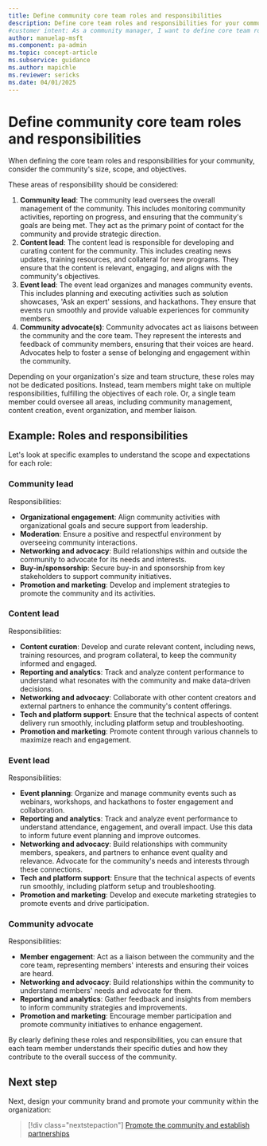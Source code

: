 ```yaml
---
title: Define community core team roles and responsibilities
description: Define core team roles and responsibilities for your community to align with its size, scope, and objectives. Learn how to structure your team effectively.
#customer intent: As a community manager, I want to define core team roles and responsibilities so that the community operates effectively and aligns with its objectives.
author: manuelap-msft
ms.component: pa-admin
ms.topic: concept-article
ms.subservice: guidance
ms.author: mapichle
ms.reviewer: sericks
ms.date: 04/01/2025
---
```


# Define community core team roles and responsibilities

When defining the core team roles and responsibilities for your community, consider the community's size, scope, and objectives. 

These areas of responsibility should be considered:

1. **Community lead**: The community lead oversees the overall management of the community. This includes monitoring community activities, reporting on progress, and ensuring that the community's goals are being met. They act as the primary point of contact for the community and provide strategic direction.
1. **Content lead**: The content lead is responsible for developing and curating content for the community. This includes creating news updates, training resources, and collateral for new programs. They ensure that the content is relevant, engaging, and aligns with the community's objectives.
1. **Event lead**: The event lead organizes and manages community events. This includes planning and executing activities such as solution showcases, 'Ask an expert' sessions, and hackathons. They ensure that events run smoothly and provide valuable experiences for community members.
1. **Community advocate(s)**: Community advocates act as liaisons between the community and the core team. They represent the interests and feedback of community members, ensuring that their voices are heard. Advocates help to foster a sense of belonging and engagement within the community.

Depending on your organization's size and team structure, these roles may not be dedicated positions. Instead, team members might take on multiple responsibilities, fulfilling the objectives of each role. Or, a single team member could oversee all areas, including community management, content creation, event organization, and member liaison.

## Example: Roles and responsibilities

Let's look at specific examples to understand the scope and expectations for each role:

### Community lead

Responsibilities:

- **Organizational engagement**: Align community activities with organizational goals and secure support from leadership.
- **Moderation**: Ensure a positive and respectful environment by overseeing community interactions.
- **Networking and advocacy**: Build relationships within and outside the community to advocate for its needs and interests.
- **Buy-in/sponsorship**: Secure buy-in and sponsorship from key stakeholders to support community initiatives.
- **Promotion and marketing**: Develop and implement strategies to promote the community and its activities.

### Content lead

Responsibilities:

- **Content curation**: Develop and curate relevant content, including news, training resources, and program collateral, to keep the community informed and engaged.
- **Reporting and analytics**: Track and analyze content performance to understand what resonates with the community and make data-driven decisions.
- **Networking and advocacy**: Collaborate with other content creators and external partners to enhance the community's content offerings.
- **Tech and platform support**: Ensure that the technical aspects of content delivery run smoothly, including platform setup and troubleshooting.
- **Promotion and marketing**: Promote content through various channels to maximize reach and engagement.

### Event lead

Responsibilities:

- **Event planning**: Organize and manage community events such as webinars, workshops, and hackathons to foster engagement and collaboration.
- **Reporting and analytics**: Track and analyze event performance to understand attendance, engagement, and overall impact. Use this data to inform future event planning and improve outcomes.
- **Networking and advocacy**: Build relationships with community members, speakers, and partners to enhance event quality and relevance. Advocate for the community's needs and interests through these connections.
- **Tech and platform support**: Ensure that the technical aspects of events run smoothly, including platform setup and troubleshooting.
- **Promotion and marketing**: Develop and execute marketing strategies to promote events and drive participation.

### Community advocate

Responsibilities:

- **Member engagement**: Act as a liaison between the community and the core team, representing members' interests and ensuring their voices are heard.
- **Networking and advocacy**: Build relationships within the community to understand members' needs and advocate for them.
- **Reporting and analytics**: Gather feedback and insights from members to inform community strategies and improvements.
- **Promotion and marketing**: Encourage member participation and promote community initiatives to enhance engagement.

By clearly defining these roles and responsibilities, you can ensure that each team member understands their specific duties and how they contribute to the overall success of the community.

## Next step

Next, design your community brand and promote your community within the organization:

> [!div class="nextstepaction"]
> [Promote the community and establish partnerships](community-promote.md)
